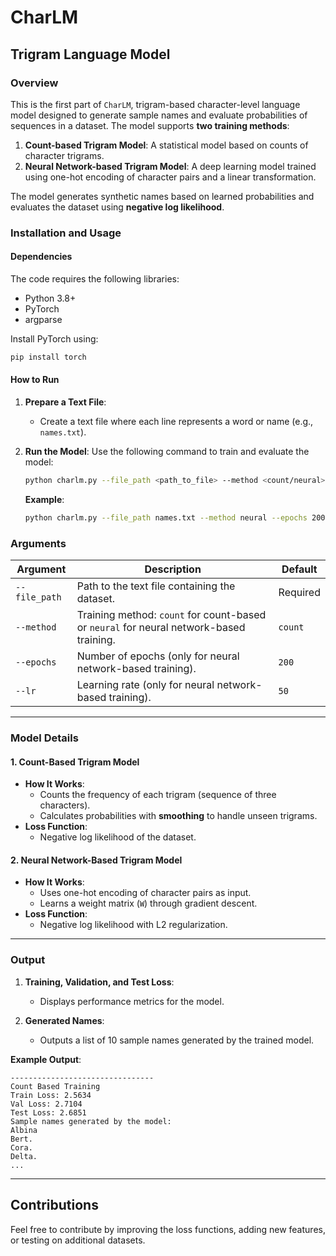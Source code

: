 # CharLM

## Trigram Language Model

### Overview
This is the first part of `CharLM`, trigram-based character-level language model designed to generate sample names and evaluate probabilities of sequences in a dataset. The model supports **two training methods**:
1. **Count-based Trigram Model**: A statistical model based on counts of character trigrams.
2. **Neural Network-based Trigram Model**: A deep learning model trained using one-hot encoding of character pairs and a linear transformation.

The model generates synthetic names based on learned probabilities and evaluates the dataset using **negative log likelihood**.


### Installation and Usage

#### Dependencies
The code requires the following libraries:
- Python 3.8+
- PyTorch
- argparse

Install PyTorch using:
```bash
pip install torch
```

#### How to Run
1. **Prepare a Text File**:
   - Create a text file where each line represents a word or name (e.g., `names.txt`).

2. **Run the Model**:
   Use the following command to train and evaluate the model:
   ```bash
   python charlm.py --file_path <path_to_file> --method <count/neural> --epochs <num_epochs> --lr <learning_rate>
   ```

   **Example**:
   ```bash
   python charlm.py --file_path names.txt --method neural --epochs 200 --lr 50
   ```

### Arguments
| Argument       | Description                                                                                  | Default       |
|----------------|----------------------------------------------------------------------------------------------|---------------|
| `--file_path`  | Path to the text file containing the dataset.                                                | Required      |
| `--method`     | Training method: `count` for count-based or `neural` for neural network-based training.       | `count`       |
| `--epochs`     | Number of epochs (only for neural network-based training).                                    | `200`         |
| `--lr`         | Learning rate (only for neural network-based training).                                      | `50`          |

---

### Model Details

#### 1. Count-Based Trigram Model
- **How It Works**:
  - Counts the frequency of each trigram (sequence of three characters).
  - Calculates probabilities with **smoothing** to handle unseen trigrams.
- **Loss Function**:
  - Negative log likelihood of the dataset.

#### 2. Neural Network-Based Trigram Model
- **How It Works**:
  - Uses one-hot encoding of character pairs as input.
  - Learns a weight matrix (`W`) through gradient descent.
- **Loss Function**:
  - Negative log likelihood with L2 regularization.

---

### Output
1. **Training, Validation, and Test Loss**:
   - Displays performance metrics for the model.

2. **Generated Names**:
   - Outputs a list of 10 sample names generated by the trained model.

**Example Output**:
```
--------------------------------
Count Based Training
Train Loss: 2.5634
Val Loss: 2.7104
Test Loss: 2.6851
Sample names generated by the model:
Albina
Bert.
Cora.
Delta.
...
```

---

## Contributions
Feel free to contribute by improving the loss functions, adding new features, or testing on additional datasets.